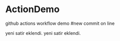 # ActionDemo
github actions workflow demo
#new commit on line

yeni satir eklendi.
yeni satir eklendi.

